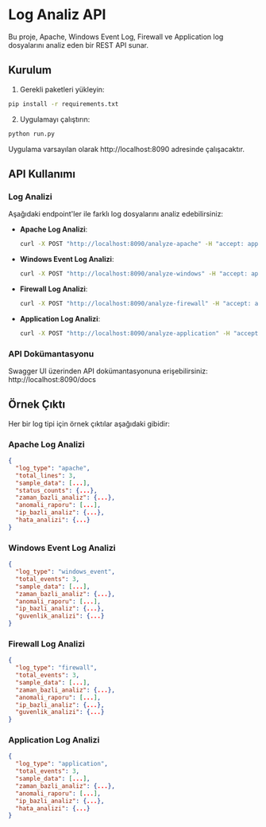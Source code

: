 # Log Analiz API

Bu proje, Apache, Windows Event Log, Firewall ve Application log dosyalarını analiz eden bir REST API sunar.

## Kurulum

1. Gerekli paketleri yükleyin:
```bash
pip install -r requirements.txt
```

2. Uygulamayı çalıştırın:
```bash
python run.py
```

Uygulama varsayılan olarak http://localhost:8090 adresinde çalışacaktır.

## API Kullanımı

### Log Analizi

Aşağıdaki endpoint'ler ile farklı log dosyalarını analiz edebilirsiniz:

- **Apache Log Analizi**:
  ```bash
  curl -X POST "http://localhost:8090/analyze-apache" -H "accept: application/json" -H "Content-Type: multipart/form-data" -F "file=@/path/to/your/apache.log"
  ```

- **Windows Event Log Analizi**:
  ```bash
  curl -X POST "http://localhost:8090/analyze-windows" -H "accept: application/json" -H "Content-Type: multipart/form-data" -F "file=@/path/to/your/windows.log"
  ```

- **Firewall Log Analizi**:
  ```bash
  curl -X POST "http://localhost:8090/analyze-firewall" -H "accept: application/json" -H "Content-Type: multipart/form-data" -F "file=@/path/to/your/firewall.log"
  ```

- **Application Log Analizi**:
  ```bash
  curl -X POST "http://localhost:8090/analyze-application" -H "accept: application/json" -H "Content-Type: multipart/form-data" -F "file=@/path/to/your/application.log"
  ```

### API Dokümantasyonu

Swagger UI üzerinden API dokümantasyonuna erişebilirsiniz:
http://localhost:8090/docs

## Örnek Çıktı

Her bir log tipi için örnek çıktılar aşağıdaki gibidir:

### Apache Log Analizi
```json
{
  "log_type": "apache",
  "total_lines": 3,
  "sample_data": [...],
  "status_counts": {...},
  "zaman_bazli_analiz": {...},
  "anomali_raporu": [...],
  "ip_bazli_analiz": {...},
  "hata_analizi": {...}
}
```

### Windows Event Log Analizi
```json
{
  "log_type": "windows_event",
  "total_events": 3,
  "sample_data": [...],
  "zaman_bazli_analiz": {...},
  "anomali_raporu": [...],
  "ip_bazli_analiz": {...},
  "guvenlik_analizi": {...}
}
```

### Firewall Log Analizi
```json
{
  "log_type": "firewall",
  "total_events": 3,
  "sample_data": [...],
  "zaman_bazli_analiz": {...},
  "anomali_raporu": [...],
  "ip_bazli_analiz": {...},
  "guvenlik_analizi": {...}
}
```

### Application Log Analizi
```json
{
  "log_type": "application",
  "total_events": 3,
  "sample_data": [...],
  "zaman_bazli_analiz": {...},
  "anomali_raporu": [...],
  "ip_bazli_analiz": {...},
  "hata_analizi": {...}
}
``` 

